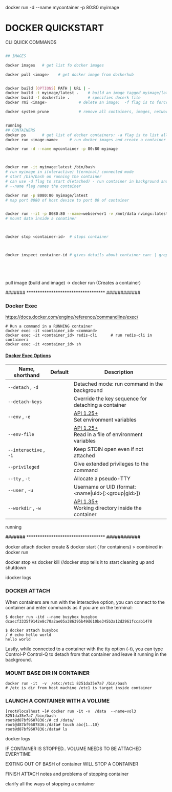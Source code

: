 docker run -d --name mycontainer -p 80:80 myimage
# DOCKER QUICKSTART

CLI QUICK COMMANDS



``` bash

## IMAGES

docker images   # get list fo docker images

docker pull <image>    # get docker image from dockerhub


docker build [OPTIONS] PATH | URL | -
docker build -t myimage/latest .    # build an image tagged myimage/latest from current dir 
docker build -f dockerfile .        # specifies docerk file
docker rmi <image>              # delete an image:  -f flag is to force it 

docker system prune             # remove all containers, images, networks that are "dangling"


running
## CONTAINERS
docker ps       # get list of docker containers: -a flag is to list all??
docker run <image-name>     # run docker images and create a container from image

docker run -d --name mycontainer -p 80:80 myimage



docker run -it myimage:latest /bin/bash     
# run myimage in i(nteractive) t(erminal) connected mode
# start /bin/bash on running the container
# can use -d flag to start d(etached) - run container in background and exit when container close
# --name flag names the container

docker run -p 8080:80 myimage/latest 
# map port 8080 of host device to port 80 of container


docker run --it -p 8080:80 --name=webserver1 -v /mnt/data nvingx:latest 
# mount data inside a conatiner



docker stop <container-id>  # stops container 



docker inspect container-id # gives details about container can: | grep ip to call ip info






```

pull image (build and image) -> docker run (Creates a container) 


####### *********************************** ############
### Docker Exec 
https://docs.docker.com/engine/reference/commandline/exec/
```
# Run a command in a RUNNING container
docker exec -it <container_id> <command>
docker exec -it <container_id> redis-cli      # run redis-cli in containeri
docker exec -it <container_id> sh
```
#### [Docker Exec Options](https://docs.docker.com/engine/reference/commandline/exec/#options)

| Name, shorthand        | Default | Description                                                                                       |
| ---------------------- | ------- | ------------------------------------------------------------------------------------------------- |
| `--detach` , `-d`      |         | Detached mode: run command in the background                                                      |
| `--detach-keys`        |         | Override the key sequence for detaching a container                                               |
| `--env` , `-e`         |         | [API 1.25+](https://docs.docker.com/engine/api/v1.25/)<br>Set environment variables               |
| `--env-file`           |         | [API 1.25+](https://docs.docker.com/engine/api/v1.25/)<br>Read in a file of environment variables |
| `--interactive` , `-i` |         | Keep STDIN open even if not attached                                                              |
| `--privileged`         |         | Give extended privileges to the command                                                           |
| `--tty` , `-t`         |         | Allocate a pseudo-TTY                                                                             |
| `--user` , `-u`        |         | Username or UID (format: <name\|uid>[:<group\|gid>])                                              |
| `--workdir` , `-w`     |         | [API 1.35+](https://docs.docker.com/engine/api/v1.35/)<br>Working directory inside the container  |





running








####### *********************************** ############

docker attach
docker create & docker start ( for containers) > combined in docker run

docker stop vs docker kill   //docker stop tells it to start cleaning up and shutdown

idocker logs



### DOCKER ATTACH
When containers are run with the interactive option, you can connect to the container and enter commands as if you are on the terminal:
``` shell
$ docker run -itd --name busybox busybox
dcaecf3335f9142e8c70a2ae05a386395b49d610be345b3a12d2961fccab1478

$ docker attach busybox
/ # echo hello world
hello world
```
Lastly, while connected to a container with the tty option (-t), you can type Control-P Control-Q to detach from that container and leave it running in the background.

### MOUNT BASE DIR IN CONTAINER
```
docker run -it  -v  /etc:/etc1 8251da35e7a7 /bin/bash
# /etc is dir from host machine /etc1 is target inside container
```

### LAUNCH A CONTAINER WITH A VOLUME
``` shell
[root@localhost ~]# docker run -it -v  /data  --name=vol3   8251da35e7a7 /bin/bash
root@d87bf9607836:/# cd /data/
root@d87bf9607836:/data# touch abc{1..10}
root@d87bf9607836:/data# ls
```


docker logs

IF CONTAINER IS STOPPED.. VOLUME NEEDS TO BE ATTACHED EVERYTIME

EXITING OUT OF BASH of container WILL STOP A CONTAINER

FINISH ATTACH notes and problems of stopping container

clarify all the ways of stopping a container